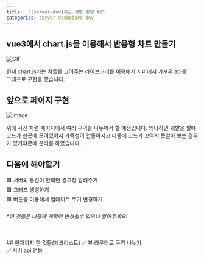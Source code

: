 ```yaml
---
title:  "[server-dev]지금 개발 상황 #2"
categories: server-dashobard-dev
---
```


## vue3에서 chart.js을 이용해서 반응형 차트 만들기
<!--사진넣기-->
 ![GIF](https://user-images.githubusercontent.com/87979171/144635380-c31289a8-427f-4998-be45-ecaaa405a400.gif)

 
현재 chart.js라는 차트를 그려주는 라이브러리를 이용해서 서버에서 가져온 api를 <br>그래프로 구현을 했습니다.

## 앞으로 페이지 구현
<!--사진넣기-->
![image](https://user-images.githubusercontent.com/87979171/144637862-69d1d1f2-143a-4ba1-88c2-5065d31b7637.png)


위에 사진 처럼 페이지에서 여러 구역을 나누어서 할 예정입니다.
왜냐하면 개발을 할떄 코드가 한곳에 모여있어서 가독성이 안좋아지고
나중에 코드가 꼬여서 못알아 보는 경우가 있기떄문에 분리를 하였습니다.

## 다음에 해야할거
🟩 서버외 통신이 안되면 경고창 알려주기<br>
🟩 그래프 생성하기<br>
🟩 버튼을 이용해서 업데이트 주기 변경하기<br>
<h6>*이 것들은 나중에 계획이 변경될수 있으니 알아두세요!</h6>
<br>
## 현재까지 한 것들(체크리스트)
✅ 뷰 라우터로 구역 나누기<br>
✅ 서버 api 연동
